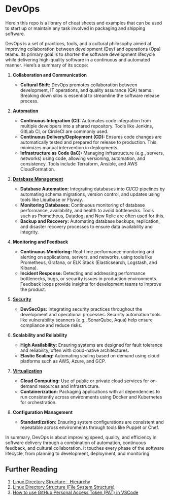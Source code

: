 # DevOps

Herein this repo is a library of cheat sheets and examples that can be used to start up or maintain any task involved in packaging and shipping software.

DevOps is a set of practices, tools, and a cultural philosophy aimed at improving collaboration between development (Dev) and operations (Ops) teams. Its primary goal is to shorten the software development lifecycle while delivering high-quality software in a continuous and automated manner. Here’s a summary of its scope:

1. **Collaboration and Communication**
   - **Cultural Shift:** DevOps promotes collaboration between development, IT operations, and quality assurance (QA) teams. Breaking down silos is essential to streamline the software release process.
   
2. **[Automation](./automation/)**
   - **Continuous Integration (CI):** Automates code integration from multiple developers into a shared repository. Tools like Jenkins, GitLab CI, or CircleCI are commonly used.
   - **Continuous Delivery/Deployment (CD):** Ensures code changes are automatically tested and prepared for release to production. This minimizes manual intervention in deployments.
   - **Infrastructure as Code (IaC):** Managing infrastructure (e.g., servers, networks) using code, allowing versioning, automation, and consistency. Tools include Terraform, Ansible, and AWS CloudFormation.

3. **[Database Management](./databases/)**
   - **Database Automation:** Integrating databases into CI/CD pipelines by automating schema migrations, version control, and updates using tools like Liquibase or Flyway.
   - **Monitoring Databases:** Continuous monitoring of database performance, availability, and health to avoid bottlenecks. Tools such as Prometheus, Datadog, and New Relic are often used for this.
   - **Backup and Recovery:** Automating database backups, replication, and disaster recovery processes to ensure data availability and integrity.

4. **Monitoring and Feedback**
   - **Continuous Monitoring:** Real-time performance monitoring and alerting on applications, servers, and networks, using tools like Prometheus, Grafana, or ELK Stack (Elasticsearch, Logstash, and Kibana).
   - **Incident Response:** Detecting and addressing performance bottlenecks, bugs, or security issues in production environments. Feedback loops provide insights for development teams to improve the product.

5. **[Security](./security/)**
   - **DevSecOps:** Integrating security practices throughout the development and operational processes. Security automation tools like vulnerability scanners (e.g., SonarQube, Aqua) help ensure compliance and reduce risks.

6. **Scalability and Reliability**
   - **High Availability:** Ensuring systems are designed for fault tolerance and reliability, often with cloud-native architectures.
   - **Elastic Scaling:** Automating scaling based on demand using cloud platforms such as AWS, Azure, and GCP.

7. **[Virtualization](./virtualization/)**
   - **Cloud Computing:** Use of public or private cloud services for on-demand resources and infrastructure.
   - **Containerization:** Packaging applications with all dependencies to run consistently across environments using Docker and Kubernetes for orchestration.
   
8. **Configuration Management**
   - **Standardization:** Ensuring system configurations are consistent and repeatable across environments through tools like Puppet or Chef.

In summary, DevOps is about improving speed, quality, and efficiency in software delivery through a combination of automation, continuous feedback, and cultural collaboration. It touches every phase of the software lifecycle, from planning to development, deployment, and monitoring.

## Further Reading

1. [Linux Directory Structure - Hierarchy](https://eng.libretexts.org/Bookshelves/Computer_Science/Operating_Systems/Linux_-_The_Penguin_Marches_On_(McClanahan)/04%3A_Managing_Linux_Storage/5.12%3A_Linux_Directory_Structure/5.12.01%3A_Linux_Directory_Structure_-_Hierarchy)
2. [Linux Directory Structure (File System Structure)](https://www.thegeekstuff.com/2010/09/linux-file-system-structure/)
3. [How to use GitHub Personal Access Token (PAT) in VSCode](https://linuxpip.org/use-github-personal-access-token-in-vscode/)